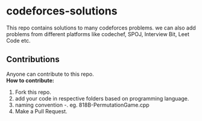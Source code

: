 # codeforces-solutions
This repo contains solutions to many codeforces problems.
we can also add problems from different platforms like codechef,
SPOJ, Interview Bit, Leet Code etc.

## Contributions

Anyone can contribute to this repo.
<br>
<b>How to contribute:</b>
1. Fork this repo.
2. add your code in respective folders based on programming language.
3. naming convention <problem code>-<problem name>.<extension> eg. 818B-PermutationGame.cpp
4. Make a Pull Request.
